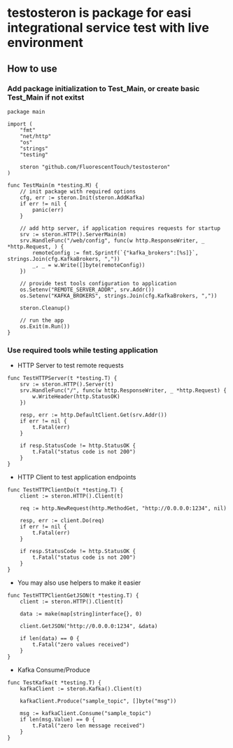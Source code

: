 # testosteron is package for easi integrational service test with live environment

## How to use

### Add package initialization to Test_Main, or create basic Test_Main if not exitst

```
package main

import (
	"fmt"
	"net/http"
	"os"
	"strings"
	"testing"

	steron "github.com/FluorescentTouch/testosteron"
)

func TestMain(m *testing.M) {
	// init package with required options
	cfg, err := steron.Init(steron.AddKafka)
	if err != nil {
		panic(err)
	}

	// add http server, if application requires requests for startup
	srv := steron.HTTP().ServerMain(m)
	srv.HandleFunc("/web/config", func(w http.ResponseWriter, _ *http.Request, ) {
		remoteConfig := fmt.Sprintf(`{"kafka_brokers":[%s]}`, strings.Join(cfg.KafkaBrokers, ","))
		_, _ = w.Write([]byte(remoteConfig))
	})

	// provide test tools configuration to application
	os.Setenv("REMOTE_SERVER_ADDR", srv.Addr())
	os.Setenv("KAFKA_BROKERS", strings.Join(cfg.KafkaBrokers, ","))

	steron.Cleanup()

	// run the app
	os.Exit(m.Run())
}
```

### Use required tools while testing application

- HTTP Server to test remote requests

```
func TestHTTPServer(t *testing.T) {
	srv := steron.HTTP().Server(t)
	srv.HandleFunc("/", func(w http.ResponseWriter, _ *http.Request) {
		w.WriteHeader(http.StatusOK)
	})

	resp, err := http.DefaultClient.Get(srv.Addr())
	if err != nil {
		t.Fatal(err)
	}

	if resp.StatusCode != http.StatusOK {
		t.Fatal("status code is not 200")
	}
}
```

- HTTP Client to test application endpoints

```
func TestHTTPClientDo(t *testing.T) {
	client := steron.HTTP().Client(t)

	req := http.NewRequest(http.MethodGet, "http://0.0.0.0:1234", nil)

	resp, err := client.Do(req)
	if err != nil {
		t.Fatal(err)
	}

	if resp.StatusCode != http.StatusOK {
		t.Fatal("status code is not 200")
	}
}
```

- You may also use helpers to make it easier
```
func TestHTTPClientGetJSON(t *testing.T) {
	client := steron.HTTP().Client(t)

	data := make(map[string]interface{}, 0)

	client.GetJSON("http://0.0.0.0:1234", &data)

	if len(data) == 0 {
		t.Fatal("zero values received")
	}
}
```
- Kafka Consume/Produce
```
func TestKafka(t *testing.T) {
	kafkaClient := steron.Kafka().Client(t)

	kafkaClient.Produce("sample_topic", []byte("msg"))

	msg := kafkaClient.Consume("sample_topic")
	if len(msg.Value) == 0 {
		t.Fatal("zero len message received")
	}
}
```